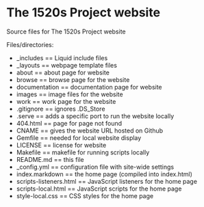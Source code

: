 # The 1520s Project website

Source files for The 1520s Project website

Files/directories:
- _includes == Liquid include files
- _layouts == webpage template files
- about == about page for website
- browse == browse page for the website
- documentation == documentation page for website
- images == image files for the website
- work == work page for the website
- .gitignore == ignores .DS_Store
- .serve == adds a specific port to run the website locally
- 404.html == page for page not found  
- CNAME == gives the website URL hosted on Github
- Gemfile == needed for local website display
- LICENSE == license for website
- Makefile == makefile for running scripts locally
- README.md == this file
- _config.yml == configuration file with site-wide settings
- index.markdown == the home page (compiled into index.html)
- scripts-listeners.html == JavaScript listeners for the home page
- scripts-local.html == JavaScript scripts for the home page
- style-local.css == CSS styles for the home page
